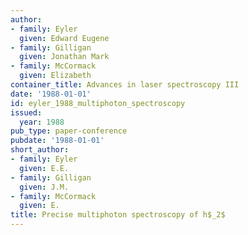 ```yaml
---
author:
- family: Eyler
  given: Edward Eugene
- family: Gilligan
  given: Jonathan Mark
- family: McCormack
  given: Elizabeth
container_title: Advances in laser spectroscopy III
date: '1988-01-01'
id: eyler_1988_multiphoton_spectroscopy
issued:
  year: 1988
pub_type: paper-conference
pubdate: '1988-01-01'
short_author:
- family: Eyler
  given: E.E.
- family: Gilligan
  given: J.M.
- family: McCormack
  given: E.
title: Precise multiphoton spectroscopy of h$_2$
---
```


